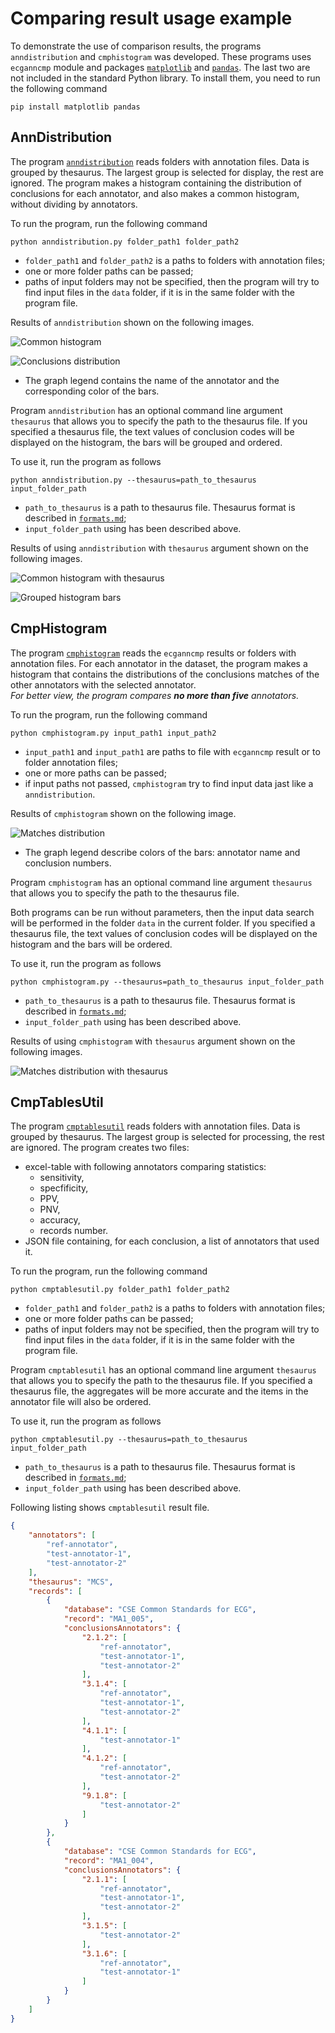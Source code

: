 # Comparing result usage example

To demonstrate the use of comparison results, the programs `anndistribution` and `cmphistogram` was developed.
These programs uses `ecganncmp` module and packages [`matplotlib`](https://matplotlib.org/) and [`pandas`](https://pandas.pydata.org/).
The last two are not included in the standard Python library. 
To install them, you need to run the following command

    pip install matplotlib pandas

## AnnDistribution

The program [`anndistribution`](../utils/anndistribution.py) reads folders with annotation files. 
Data is grouped by thesaurus. The largest group is selected for display, the rest are ignored.
The program makes a histogram containing the distribution of conclusions for each annotator, and also makes a common histogram, without dividing by annotators.

To run the program, run the following command

    python anndistribution.py folder_path1 folder_path2

- `folder_path1` and `folder_path2` is a paths to folders with annotation files;
- one or more folder paths can be passed;
- paths of input folders may not be specified, then the program will try to find input files in the `data` folder, if it is in the same folder with the program file.

Results of `anndistribution` shown on the following images.  

![Common histogram](./images/common_histogram.png)

![Conclusions distribution](./images/conclusions_distribution.png)

- The graph legend contains the name of the annotator and the corresponding color of the bars.

Program `anndistribution` has an optional command line argument `thesaurus` that allows you to specify the path to the thesaurus file. 
If you specified a thesaurus file, the text values of conclusion codes will be displayed on the histogram, the bars will be grouped and ordered.

To use it, run the program as follows

    python anndistribution.py --thesaurus=path_to_thesaurus input_folder_path

- `path_to_thesaurus` is a path to thesaurus file. Thesaurus format is described in [`formats.md`](./formats.md);
- `input_folder_path` using has been described above.

Results of using `anndistribution` with `thesaurus` argument shown on the following images.

![Common histogram with thesaurus](./images/common_histogram_thesaurus.png)

![Grouped histogram bars](./images/grouped_distribution.png)
    

## CmpHistogram

The program [`cmphistogram`](../utils/cmphistogram.py) reads the `ecganncmp` results or folders with annotation files. For each annotator in the dataset, the program makes a histogram that contains the distributions of the conclusions matches of the other annotators with the selected annotator.  
_For better view, the program compares **no more than five** annotators._

To run the program, run the following command

    python cmphistogram.py input_path1 input_path2

- `input_path1` and `input_path1` are paths to file with `ecganncmp` result or to folder annotation files;
- one or more paths can be passed;
- if input paths not passed, `cmphistogram` try to find input data jast like a `anndistribution`.

Results of `cmphistogram` shown on the following image.

![Matches distribution](./images/cmphistogram.png)

- The graph legend describe colors of the bars: annotator name and conclusion numbers.

Program `cmphistogram` has an optional command line argument `thesaurus` that allows you to specify the path to the thesaurus file.

Both programs can be run without parameters, then the input data search will be performed in the folder `data` in the current folder. 
If you specified a thesaurus file, the text values of conclusion codes will be displayed on the histogram and the bars will be ordered.

To use it, run the program as follows

    python cmphistogram.py --thesaurus=path_to_thesaurus input_folder_path

- `path_to_thesaurus` is a path to thesaurus file. Thesaurus format is described in [`formats.md`](./formats.md);
- `input_folder_path` using has been described above.

Results of using `cmphistogram` with `thesaurus` argument shown on the following images.

![Matches distribution with thesaurus](./images/cmphistogram_thesaurus.png)

## CmpTablesUtil

The program [`cmptablesutil`](../utils/cmptablesutil.py) reads folders with annotation files. 
Data is grouped by thesaurus. The largest group is selected for processing, the rest are ignored.
The program creates two files: 
  - excel-table with following annotators comparing statistics:
    - sensitivity,
    - specfificity,
    - PPV,
    - PNV,
    - accuracy,
    - records number.
  - JSON file containing, for each conclusion, a list of annotators that used it.

To run the program, run the following command

    python cmptablesutil.py folder_path1 folder_path2

- `folder_path1` and `folder_path2` is a paths to folders with annotation files;
- one or more folder paths can be passed;
- paths of input folders may not be specified, then the program will try to find input files in the `data` folder, if it is in the same folder with the program file.

Program `cmptablesutil` has an optional command line argument `thesaurus` that allows you to specify the path to the thesaurus file. 
If you specified a thesaurus file, the aggregates will be more accurate and the items in the annotator file will also be ordered.

To use it, run the program as follows

    python cmptablesutil.py --thesaurus=path_to_thesaurus input_folder_path

- `path_to_thesaurus` is a path to thesaurus file. Thesaurus format is described in [`formats.md`](./formats.md);
- `input_folder_path` using has been described above.

Following listing shows `cmptablesutil` result file.

```json
{
    "annotators": [
        "ref-annotator", 
        "test-annotator-1", 
        "test-annotator-2"
    ], 
    "thesaurus": "MCS", 
    "records": [
        {
            "database": "CSE Common Standards for ECG", 
            "record": "MA1_005", 
            "conclusionsAnnotators": {
                "2.1.2": [
                    "ref-annotator", 
                    "test-annotator-1", 
                    "test-annotator-2"
                ], 
                "3.1.4": [
                    "ref-annotator", 
                    "test-annotator-1", 
                    "test-annotator-2"
                ], 
                "4.1.1": [
                    "test-annotator-1"
                ], 
                "4.1.2": [
                    "ref-annotator", 
                    "test-annotator-2"
                ], 
                "9.1.8": [
                    "test-annotator-2"
                ]
            }
        }, 
        {
            "database": "CSE Common Standards for ECG", 
            "record": "MA1_004", 
            "conclusionsAnnotators": {
                "2.1.1": [
                    "ref-annotator", 
                    "test-annotator-1", 
                    "test-annotator-2"
                ], 
                "3.1.5": [
                    "test-annotator-2"
                ], 
                "3.1.6": [
                    "ref-annotator", 
                    "test-annotator-1"
                ]
            }
        }
    ]
}
```
